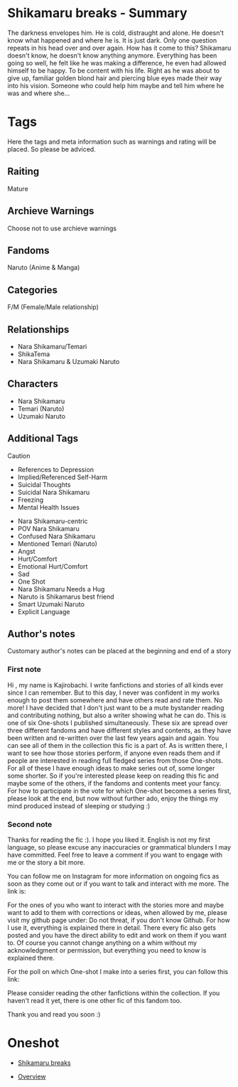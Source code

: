# Shikamaru breaks - Summary

The darkness envelopes him. He is cold, distraught and alone. He doesn't know what happened and where he is. It is just dark. Only one question repeats in his head over and over again. How has it come to this? Shikamaru doesn't know, he doesn't know anything anymore. Everything has been going so well, he felt like he was making a difference, he even had allowed himself to be happy. To be content with his life. Right as he was about to give up, familiar golden blond hair and piercing blue eyes made their way into his vision. Someone who could help him maybe and tell him where he was and where she...

# Tags
Here the tags and meta information such as warnings and rating will be placed. So please be adviced.

## Raiting
Mature

## Archieve Warnings
Choose not to use archieve warnings

## Fandoms
Naruto (Anime & Manga)

## Categories
F/M (Female/Male relationship)

## Relationships
- Nara Shikamaru/Temari
- ShikaTema
- Nara Shikamaru & Uzumaki Naruto

## Characters
- Nara Shikamaru
- Temari (Naruto)
- Uzumaki Naruto

## Additional Tags

> [!CAUTION]
> - References to Depression
> - Implied/Referenced Self-Harm
> - Suicidal Thoughts
> - Suicidal Nara Shikamaru
> - Freezing
> - Mental Health Issues

- Nara Shikamaru-centric
- POV Nara Shikamaru
- Confused Nara Shikamaru
- Mentioned Temari (Naruto)
- Angst
- Hurt/Comfort
- Emotional Hurt/Comfort
- Sad
- One Shot
- Nara Shikamaru Needs a Hug
- Naruto is Shikamarus best friend
- Smart Uzumaki Naruto
- Explicit Language

## Author's notes

Customary author's notes can be placed at the beginning and end of a story

### First note
Hi , my name is Kajirobachi. I write fanfictions and stories of all kinds ever since I can remember. But to this day, I never was confident in my works enough to post them somewhere and have others read and rate them. No more! I have decided that I don't just want to be a mute bystander reading and contributing nothing, but also a writer showing what he can do. This is one of six One-shots I published simultaneously. These six are spread over three different fandoms and have different styles and contents, as they have been written and re-written over the last few years again and again. You can see all of them in the collection this fic is a part of. As is written there, I want to see how those stories perform, if anyone even reads them and if people are interested in reading full fledged series from those One-shots. For all of these I have enough ideas to make series out of, some longer some shorter. So if you're interested please keep on reading this fic and maybe some of the others, if the fandoms and contents meet your fancy. For how to participate in  the vote for which One-shot becomes a series first, please look at the end, but now without further ado, enjoy the things my mind produced instead of sleeping or studying :)

### Second note
Thanks for reading the fic :). I hope you liked it. English is not my first language, so please excuse any inaccuracies or grammatical blunders I may have committed. Feel free to leave a comment if you want to engage with me or the story a bit more.

You can follow me on Instagram for more information on ongoing fics as soon as they come out or if you want to talk and interact with me more. The link is:

For the ones of you who want to interact with the stories more and maybe want to add to them with corrections or ideas, when allowed by me, please visit my github page under: 
Do not threat, if you don't know Github. For how I use it, everything is explained there in detail. There every fic also gets posted and you have the direct ability to edit and work on them if you want to. Of course you cannot change anything on a whim without my acknowledgment or permission, but everything you need to know is explained there.

For the poll on which One-shot I make into a series first, you can follow this link:

Please consider reading the other fanfictions within the collection. If you haven't read it yet, there is one other fic of this fandom too.

Thank you and read you soon :)

# Oneshot
- [Shikamaru breaks](/Naruto/Oneshots/Shikamaru%20breaks%20(Pre-series)/Oneshot.md)

- [Overview](/Naruto/README.md)
